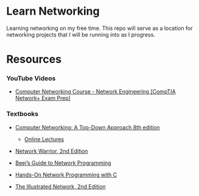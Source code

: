 <!-- @format -->

# Learn Networking

Learning networking on my free time. This repo will serve as a location for networking projects that I will be running into as I progress.

# Resources

### YouTube Videos

-   [Computer Networking Course - Network Engineering [CompTIA Network+ Exam Prep]](https://www.youtube.com/watch?v=qiQR5rTSshw)

### Textbooks

-   [Computer Networking: A Top-Down Approach 8th edition](https://gaia.cs.umass.edu/kurose_ross/eighth.php)

    -   [Online Lectures](https://gaia.cs.umass.edu/kurose_ross/lectures.php)

-   [Network Warrior, 2nd Edition](https://www.oreilly.com/library/view/network-warrior-2nd/9781449307974/)

-   [Beej’s Guide to Network Programming](https://beej.us/guide/bgnet/html/)

-   [Hands-On Network Programming with C](https://www.packtpub.com/product/hands-on-network-programming-with-c/9781789349863)

-   [The Illustrated Network, 2nd Edition](https://www.oreilly.com/library/view/the-illustrated-network/9780128110287/)
